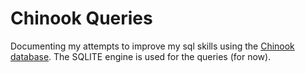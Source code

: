 # Chinook Queries

Documenting my attempts to improve my sql skills using the [Chinook database](https://github.com/lerocha/chinook-database). The SQLITE engine is used for the queries (for now).
